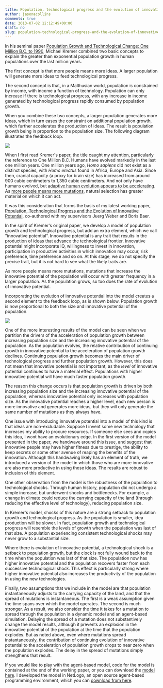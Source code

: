 ```yaml
---
title: Population, technological progress and the evolution of innovative potential
author: jasonacollins
comments: true
date: 2013-07-02 12:12:49+00:00
draft: no
slug: population-technological-progress-and-the-evolution-of-innovative-potential
---
```


In his seminal paper [Population Growth and Technological Change: One Million B.C. to 1990](/more-people-more-ideas-in-the-long-run/), Michael Kremer combined two basic concepts to explain the greater than exponential population growth in human populations over the last million years.

The first concept is that more people means more ideas. A larger population will generate more ideas to feed technological progress.

The second concept is that, in a Malthusian world, population is constrained by income, with income a function of technology. Population can only increase if there is technological progress, with any increase in income generated by technological progress rapidly consumed by population growth.

When you combine these two concepts, a larger population generates more ideas, which in turn eases the constraint on additional population growth, which further accelerates the production of ideas. The result is population growth being in proportion to the population size. The following diagram illustrates the feedback loop.

![](/img/2013-07-02-population-technological-progress-and-the-evolution-of-innovative-potential/kremer-model.jpg)

When I first read Kremer's paper, the title caught my attention, particularly the reference to One Million B.C. Humans have evolved markedly in the last one million years. One million years ago, _Homo sapiens_ did not exist as a distinct species, with _Homo erectus_ found in Africa, Europe and Asia. Since then, cranial capacity (a proxy for brain size) has increased from around 900 cubic centimeters to 1,350 cubic centimeters. And not only have humans evolved, but [adaptive human evolution appears to be accelerating](/accelerating-adaptive-evolution-in-humans/). As [more people means more mutations](/more-people-means-more-ideas-and-mutations/), natural selection has greater material on which it can act.

It was this consideration that forms the basis of my latest working paper, [Population, Technological Progress and the Evolution of Innovative Potential](http://ssrn.com/abstract=2284456), co-authored with my supervisors Juerg Weber and Boris Baer.

In the spirit of Kremer's original paper, we develop a model of population growth and technological progress, but add an extra element, which we call "innovative potential". Innovative potential is any trait that results in the production of ideas that advance the technological frontier. Innovative potential might incorporate IQ, willingness to invest in innovation, participation in productive activities in which innovation may occur, risk preference, time preference and so on. At this stage, we do not specify the precise trait, but it is not hard to see what the likely traits are.

As more people means more mutations, mutations that increase the innovative potential of the population will occur with greater frequency in a larger population. As the population grows, so too does the rate of evolution of innovative potential.

Incorporating the evolution of innovative potential into the model creates a second element to the feedback loop, as is shown below. Population growth is now proportional to both the size and innovative potential of the population.

![](/img/2013-07-02-population-technological-progress-and-the-evolution-of-innovative-potential/collins-et-al-model.jpg)

One of the more interesting results of the model can be seen when we partition the drivers of the acceleration of population growth between increasing population size and the increasing innovative potential of the population. As the population evolves, the relative contribution of continuing growth in innovative potential to the acceleration of population growth declines. Continuing population growth becomes the main driver of technological progress and further population growth. However, this does not mean that innovative potential is not important, as the _level_ of innovative potential continues to have a material effect. Populations with higher innovative potential will have much faster population growth.

The reason this change occurs is that population growth is driven by both increasing population size and the increasing innovative potential of the population, whereas innovative potential only increases with population size. As the innovative potential reaches a higher level, each new person is more innovative and generates more ideas, but they will only generate the same number of mutations as they always have.

One issue with introducing innovative potential into a model of this kind is that ideas are non-excludable. Suppose I invent some new technology that increases my ability to procure resources. If someone else sees and copies this idea, I wont have an evolutionary edge. In the first version of the model presented in the paper, we handwave around this issue, and suggest that innovative people may have higher fitness due to prestige, the ability to keep secrets or some other avenue of reaping the benefits of the innovation. Although this handwaving likely has an element of truth, we introduced a version of the model in which those who are more innovative are also more productive in using those ideas. The results are robust to inclusion of this element.

One other observation from the model is the robustness of the population to technological shocks. Through human history, population did not undergo a simple increase, but underwent shocks and bottlenecks. For example, a change in climate could reduce the carrying capacity of the land (through reducing the effective level of technology), reducing population size.

In Kremer's model, shocks of this nature are a strong setback to population growth and technological progress. As the population is smaller, idea production will be slower. In fact, population growth and technological progress will resemble the levels of growth when the population was last of that size. A population experiencing consistent technological shocks may never grow to a substantial size.

Where there is evolution of innovative potential, a technological shock is a setback to population growth, but the clock is not fully wound back to the time when the population was last of that size. The population now has higher innovative potential and the population recovers faster from each successive technological shock. This effect is particularly strong where higher innovative potential also increases the productivity of the population in using the new technologies.

Finally, two assumptions that we include in the model are that population instantaneously adjusts to the carrying capacity of the land, and that the spread of mutations is instantaneous. The first is a weak assumption given the time spans over which the model operates. The second is much stronger. As a result, we also consider the time it takes for a mutation to spread through the population in a dynamic model and an agent-based simulation. Delaying the spread of a mutation does not substantively change the model results, although it prevents an explosion in the innovative potential of the population at the time that the population explodes. But as noted above, even where mutations spread instantaneously, the contribution of continuing evolution of innovative potential to the acceleration of population growth drops to near zero when the population explodes. The delay in the spread of mutations simply strengthens that result.

If you would like to play with the agent-based model, code for the model is contained at the end of the working paper, or you can download the [model here](https://github.com/jasonacollins/Population_paper). I developed the model in NetLogo, an open source agent-based programming environment, which you can [download from here](http://ccl.northwestern.edu/netlogo/).
